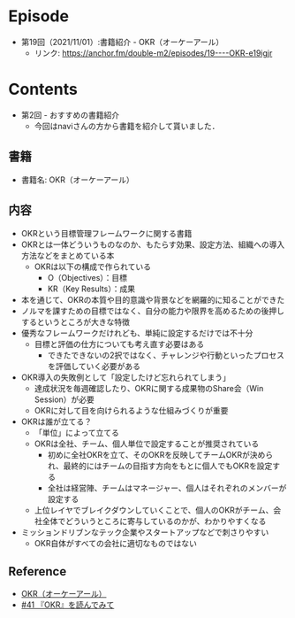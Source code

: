 # Episode
- 第19回（2021/11/01）:書籍紹介 - OKR（オーケーアール）
  - リンク: https://anchor.fm/double-m2/episodes/19----OKR-e19igjr

# Contents
- 第2回 - おすすめの書籍紹介
  - 今回はnaviさんの方から書籍を紹介して貰いました．

## 書籍
- 書籍名: OKR（オーケーアール）

## 内容
- OKRという目標管理フレームワークに関する書籍
- OKRとは一体どういうものなのか、もたらす効果、設定方法、組織への導入方法などをまとめている本
  - OKRは以下の構成で作られている
    - O（Objectives）：目標
    - KR（Key Results）：成果
- 本を通じて、OKRの本質や目的意識や背景などを網羅的に知ることができた
- ノルマを課すための目標ではなく、自分の能力や限界を高めるための後押しするというところが大きな特徴
- 優秀なフレームワークだけれども、単純に設定するだけでは不十分
  - 目標と評価の仕方についても考え直す必要はある
    - できたできないの2択ではなく、チャレンジや行動といったプロセスを評価していく必要がある
- OKR導入の失敗例として「設定したけど忘れられてしまう」
  - 達成状況を毎週確認したり、OKRに関する成果物のShare会（Win Session）が必要
  - OKRに対して目を向けられるような仕組みづくりが重要
- OKRは誰が立てる？
  - 「単位」によって立てる
  - OKRは全社、チーム、個人単位で設定することが推奨されている
    - 初めに全社OKRを立て、そのOKRを反映してチームOKRが決められ、最終的にはチームの目指す方向をもとに個人でもOKRを設定する
    - 全社は経営陣、チームはマネージャー、個人はそれぞれのメンバーが設定する
  - 上位レイヤでブレイクダウンしていくことで、個人のOKRがチーム、会社全体でどういうところに寄与しているのかが、わかりやすくなる
- ミッションドリブンなテック企業やスタートアップなどで刺さりやすい
  - OKR自体がすべての会社に適切なものではない

## Reference
- [OKR（オーケーアール）](https://www.amazon.co.jp/dp/B07B2R1ZDL)
- [#41 『OKR』を読んでみて](https://note.com/nvillage24/n/n64fbe7bfce16)
